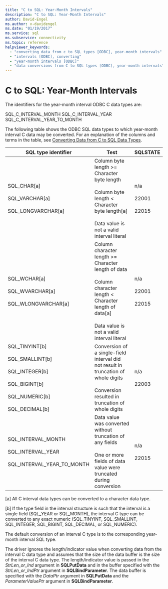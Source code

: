 ```yaml
---
title: "C to SQL: Year-Month Intervals"
description: "C to SQL: Year-Month Intervals"
author: David-Engel
ms.author: v-davidengel
ms.date: "01/19/2017"
ms.service: sql
ms.subservice: connectivity
ms.topic: reference
helpviewer_keywords:
  - "converting data from c to SQL types [ODBC], year-month intervals"
  - "intervals [ODBC], converting"
  - "year-month intervals [ODBC]"
  - "data conversions from C to SQL types [ODBC], year-month intervals"
---
```

# C to SQL: Year-Month Intervals
The identifiers for the year-month interval ODBC C data types are:  
  
 SQL_C_INTERVAL_MONTH SQL_C_INTERVAL_YEAR SQL_C_INTERVAL_YEAR_TO_MONTH  
  
 The following table shows the ODBC SQL data types to which year-month interval C data may be converted. For an explanation of the columns and terms in the table, see [Converting Data from C to SQL Data Types](../../../odbc/reference/appendixes/converting-data-from-c-to-sql-data-types.md).  
  
|SQL type identifier|Test|SQLSTATE|  
|-------------------------|----------|--------------|  
|SQL_CHAR[a]<br /><br /> SQL_VARCHAR[a]<br /><br /> SQL_LONGVARCHAR[a]|Column byte length >= Character byte length<br /><br /> Column byte length < Character byte length[a]<br /><br /> Data value is not a valid interval literal|n/a<br /><br /> 22001<br /><br /> 22015|  
|SQL_WCHAR[a]<br /><br /> SQL_WVARCHAR[a]<br /><br /> SQL_WLONGVARCHAR[a]|Column character length >= Character length of data<br /><br /> Column character length < Character length of data[a]<br /><br /> Data value is not a valid interval literal|n/a<br /><br /> 22001<br /><br /> 22015|  
|SQL_TINYINT[b]<br /><br /> SQL_SMALLINT[b]<br /><br /> SQL_INTEGER[b]<br /><br /> SQL_BIGINT[b]<br /><br /> SQL_NUMERIC[b]<br /><br /> SQL_DECIMAL[b]|Conversion of a single-field interval did not result in truncation of whole digits<br /><br /> Conversion resulted in truncation of whole digits|n/a<br /><br /> 22003|  
|SQL_INTERVAL_MONTH<br /><br /> SQL_INTERVAL_YEAR<br /><br /> SQL_INTERVAL_YEAR_TO_MONTH|Data value was converted without truncation of any fields<br /><br /> One or more fields of data value were truncated during conversion|n/a<br /><br /> 22015|  
  
 [a]   All C interval data types can be converted to a character data type.  
  
 [b]   If the type field in the interval structure is such that the interval is a single field (SQL_YEAR or SQL_MONTH), the interval C type can be converted to any exact numeric (SQL_TINYINT, SQL_SMALLINT, SQL_INTEGER, SQL_BIGINT, SQL_DECIMAL, or SQL_NUMERIC).  
  
 The default conversion of an interval C type is to the corresponding year-month interval SQL type.  
  
 The driver ignores the length/indicator value when converting data from the interval C data type and assumes that the size of the data buffer is the size of the interval C data type. The length/indicator value is passed in the *StrLen_or_Ind* argument in **SQLPutData** and in the buffer specified with the *StrLen_or_IndPtr* argument in **SQLBindParameter**. The data buffer is specified with the *DataPtr* argument in **SQLPutData** and the *ParameterValuePtr* argument in **SQLBindParameter**.
